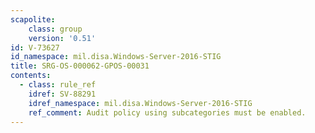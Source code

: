 ```yaml
---
scapolite:
    class: group
    version: '0.51'
id: V-73627
id_namespace: mil.disa.Windows-Server-2016-STIG
title: SRG-OS-000062-GPOS-00031
contents:
  - class: rule_ref
    idref: SV-88291
    idref_namespace: mil.disa.Windows-Server-2016-STIG
    ref_comment: Audit policy using subcategories must be enabled.
---
```



